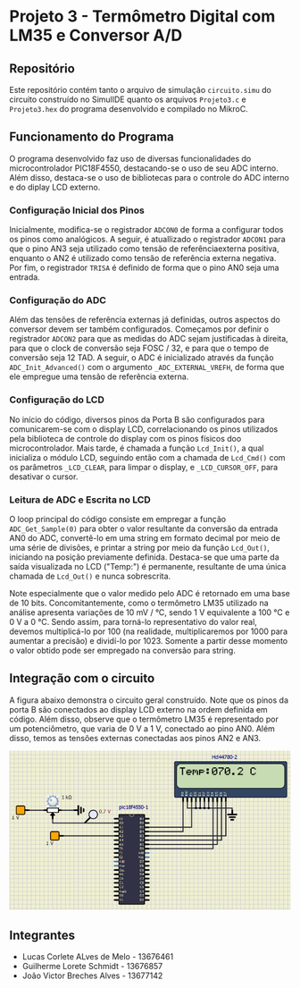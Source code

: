 # Projeto 3 - Termômetro Digital com LM35 e Conversor A/D

## Repositório
Este repositório contém tanto o arquivo de simulação `circuito.simu` do circuito construído no SimulIDE quanto os arquivos `Projeto3.c` e `Projeto3.hex` do programa desenvolvido e compilado no MikroC.

## Funcionamento do Programa

O programa desenvolvido faz uso de diversas funcionalidades do microcontrolador PIC18F4550, destacando-se o uso de seu ADC interno. Além disso, destaca-se o uso de bibliotecas para o controle do ADC interno e do diplay LCD externo.

### Configuração Inicial dos Pinos

Inicialmente, modifica-se o registrador `ADCON0` de forma a configurar todos os pinos como analógicos. A seguir, é atuallizado o registrador `ADCON1` para que o pino AN3 seja utilizado como tensão de referênciaexterna positiva, enquanto o AN2 é utilizado como tensão de referência externa negativa. Por fim, o registrador `TRISA` é definido de forma que o pino AN0 seja uma entrada.

### Configuração do ADC

Além das tensões de referência externas já definidas, outros aspectos do conversor devem ser também configurados. Começamos por definir o registrador `ADCON2` para que as medidas do ADC sejam justificadas à direita, para que o clock de conversão seja FOSC / 32, e para que o tempo de conversão seja 12 TAD. A seguir, o ADC é inicializado através da função `ADC_Init_Advanced()` com o argumento `_ADC_EXTERNAL_VREFH`, de forma que ele empregue uma tensão de referência externa.

### Configuração do LCD

No início do código, diversos pinos da Porta B são configurados para comunicarem-se com o display LCD, correlacionando os pinos utilizados pela biblioteca de controle do display com os pinos físicos doo microcontrolador. Mais tarde, é chamada a função `Lcd_Init()`, a qual inicializa o módulo LCD, seguindo então com a chamada de `Lcd_Cmd()` com os parâmetros `_LCD_CLEAR`, para limpar o display, e `_LCD_CURSOR_OFF`, para desativar o cursor.

### Leitura de ADC e Escrita no LCD

O loop principal do código consiste em empregar a função `ADC_Get_Sample(0)` para obter o valor resultante da conversão da entrada AN0 do ADC, convertê-lo em uma string em formato decimal por meio de uma série de divisões, e printar a string por meio da função `Lcd_Out()`, iniciando na posição previamente definida. Destaca-se que uma parte da saída visualizada no LCD ("Temp:") é permanente, resultante de uma única chamada de `Lcd_Out()` e nunca sobrescrita.

Note especialmente que o valor medido pelo ADC é retornado em uma base de 10 bits. Concomitantemente, como o termômetro LM35 utilizado na análise apresenta variações de 10 mV / °C, sendo 1 V equivalente a 100 °C e 0 V a 0 °C. Sendo assim, para torná-lo representativo do valor real, devemos multiplicá-lo por 100 (na realidade, multiplicaremos por 1000 para aumentar a precisão) e dividí-lo por 1023. Somente a partir desse momento o valor obtido pode ser empregado na conversão para string.

## Integração com o circuito

A figura abaixo demonstra o circuito geral construído. Note que os pinos da porta B são conectados ao display LCD externo na ordem definida em código. Além disso, observe que o termômetro LM35 é representado por um potenciômetro, que varia de 0 V a 1 V, conectado ao pino AN0. Além disso, temos as tensões externas conectadas aos pinos AN2 e AN3. 

![Circuito](https://github.com/cltmelo/aplicacao-microprocessadores/blob/main/Projeto%203/circuito.png)

## Integrantes
- Lucas Corlete ALves de Melo - 13676461  
- Guilherme Lorete Schmidt - 13676857
- João Victor Breches Alves - 13677142
